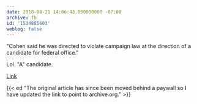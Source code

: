 ```yaml
---
date: 2018-08-21 14:06:43.000000000 -07:00
archive: fb
id: '1534885603'
weblog: false
---
```


"Cohen said he was directed to violate campaign law at the direction of a candidate for federal office."

Lol. "A" candidate.

[Link](https://web.archive.org/web/20180903200927/https://www.bloomberg.com/news/articles/2018-08-21/michael-cohen-appears-in-court-over-hush-payments-plea-update)

{{< ed "The original article has since been moved behind a paywall so I have updated the link to point to archive.org." >}}